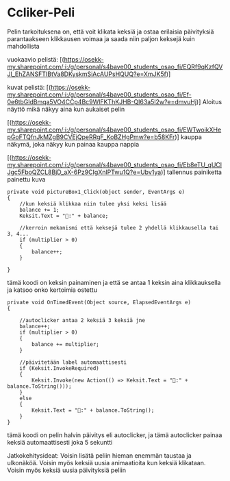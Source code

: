 # Ccliker-Peli
Pelin tarkoituksena on, että voit klikata keksiä ja ostaa erilaisia päivityksiä parantaakseen klikkausen voimaa ja saada niin paljon keksejä kuin mahdollista

vuokaavio pelistä:
[(https://osekk-my.sharepoint.com/:i:/g/personal/s4bave00_students_osao_fi/EQRf9qKzfQVJl_EhZANSFTIBtVa8DKyskmSiAcAUPsHQUQ?e=XmJK5f)]


kuvat pelistä:
[(https://osekk-my.sharepoint.com/:i:/g/personal/s4bave00_students_osao_fi/Ef-0e6tbGldBmqa5VO4CCp4Bc9WlFKThKJHB-QI63a5l2w?e=dmvuHj)]
Aloitus näyttö mikä näkyy aina kun aukaiset pelin

[(https://osekk-my.sharepoint.com/:i:/g/personal/s4bave00_students_osao_fi/EWTwoikXHepGoFTQfnJkMZgB9CVEjQpeRRgF_KoBZHgPmw?e=b58KFr)]
kauppa näkymä, joka näkyy kun painaa kauppa nappia

[(https://osekk-my.sharepoint.com/:i:/g/personal/s4bave00_students_osao_fi/Eb8eTU_qUClJgc5FboQZCL8BjD_aX-6Pz9CIgXnlPTwu1Q?e=Ubv1ya)]
tallennus painiketta painettu kuva

```
private void pictureBox1_Click(object sender, EventArgs e)
{
    //kun keksiä klikkaa niin tulee yksi keksi lisää
    balance += 1;
    Keksit.Text = "🍪:" + balance;

    //kerroin mekanismi että keksejä tulee 2 yhdellä klikkausella tai 3, 4...
    if (multiplier > 0)
    {
        balance++;
    }

}
```
tämä koodi on keksin painaminen ja että se antaa 1 keksin aina klikkauksella ja katsoo onko kertoimia ostettu
```
private void OnTimedEvent(Object source, ElapsedEventArgs e)
{
    
    //autoclicker antaa 2 keksiä 3 keksiä jne
    balance++;
    if (multiplier > 0)
    {
        balance += multiplier;
    }

    //päivitetään label automaattisesti
    if (Keksit.InvokeRequired)
    {
        Keksit.Invoke(new Action(() => Keksit.Text = "🍪:" + balance.ToString()));
    }
    else
    {
        Keksit.Text = "🍪:" + balance.ToString();
    }
}
```
tämä koodi on pelin halvin päivitys eli autoclicker, ja tämä autoclicker painaa keksiä automaattisesti joka 5 sekuntti

Jatkokehitysideat:
Voisin lisätä peliin hieman enemmän taustaa ja ulkonäköä. Voisin myös keksiä uusia animaatioita kun keksiä klikataan. Voisin myös keksiä uusia päivityksiä peliin
